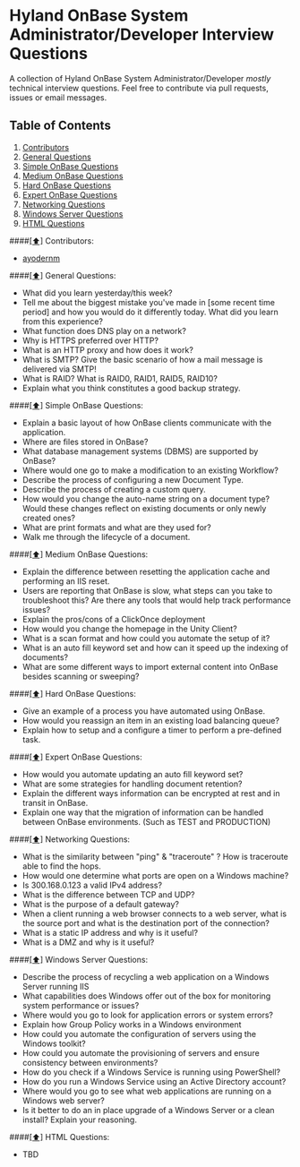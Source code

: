 Hyland OnBase System Administrator/Developer Interview Questions
====================================================

A collection of Hyland OnBase System Administrator/Developer *mostly* technical interview questions. Feel free to contribute via pull requests, issues or email messages.


## <a name='toc'>Table of Contents</a>

  1. [Contributors](#contributors)
  1. [General Questions](#general)
  1. [Simple OnBase Questions](#simple)
  1. [Medium OnBase Questions](#medium)
  1. [Hard OnBase Questions](#hard)
  1. [Expert OnBase Questions](#expert)
  1. [Networking Questions](#network)
  1. [Windows Server Questions](#win)
  1. [HTML Questions](#html)



####[[⬆]](#toc) <a name='contributors'>Contributors:</a>

* [ayodernm](https://github.com/ayodernm)


####[[⬆]](#toc) <a name='general'>General Questions:</a>

* What did you learn yesterday/this week?
* Tell me about the biggest mistake you've made in [some recent time period] and how you would do it differently today. What did you learn from this experience?
* What function does DNS play on a network?
* Why is HTTPS preferred over HTTP?
* What is an HTTP proxy and how does it work?
* What is SMTP? Give the basic scenario of how a mail message is delivered via SMTP!
* What is RAID? What is RAID0, RAID1, RAID5, RAID10?
* Explain what you think constitutes a good backup strategy.



####[[⬆]](#toc) <a name='simple'>Simple OnBase Questions:</a>

* Explain a basic layout of how OnBase clients communicate with the application.
* Where are files stored in OnBase?
* What database management systems (DBMS) are supported by OnBase?
* Where would one go to make a modification to an existing Workflow?
* Describe the process of configuring a new Document Type.
* Describe the process of creating a custom query.
* How would you change the auto-name string on a document type? Would these changes reflect on existing documents or only newly created ones?
* What are print formats and what are they used for?
* Walk me through the lifecycle of a document.

####[[⬆]](#toc) <a name='medium'>Medium OnBase Questions:</a>

* Explain the difference between resetting the application cache and performing an IIS reset.
* Users are reporting that OnBase is slow, what steps can you take to troubleshoot this? Are there any tools that would help track performance issues?
* Explain the pros/cons of a ClickOnce deployment
* How would you change the homepage in the Unity Client?
* What is a scan format and how could you automate the setup of it?
* What is an auto fill keyword set and how can it speed up the indexing of documents?
* What are some different ways to import external content into OnBase besides scanning or sweeping?



####[[⬆]](#toc) <a name='hard'>Hard OnBase Questions:</a>

* Give an example of a process you have automated using OnBase.
* How would you reassign an item in an existing load balancing queue?
* Explain how to setup and a configure a timer to perform a pre-defined task.


####[[⬆]](#toc) <a name='expert'>Expert OnBase Questions:</a>

* How would you automate updating an auto fill keyword set?
* What are some strategies for handling document retention?
* Explain the different ways information can be encrypted at rest and in transit in OnBase.
* Explain one way that the migration of information can be handled between OnBase environments. (Such as TEST and PRODUCTION)


####[[⬆]](#toc) <a name='network'>Networking Questions:</a>

* What is the similarity between "ping" & "traceroute" ? How is traceroute able to find the hops.
* How would one determine what ports are open on a Windows machine?
* Is 300.168.0.123 a valid IPv4 address?
* What is the difference between TCP and UDP?
* What is the purpose of a default gateway?
* When a client running a web browser connects to a web server, what is the source port and what is the destination port of the connection?
* What is a static IP address and why is it useful?
* What is a DMZ and why is it useful?



####[[⬆]](#toc) <a name='win'>Windows Server Questions:</a>

* Describe the process of recycling a web application on a Windows Server running IIS
* What capabilities does Windows offer out of the box for monitoring system performance or issues?
* Where would you go to look for application errors or system errors?
* Explain how Group Policy works in a Windows environment
* How could you automate the configuration of servers using the Windows toolkit?
* How could you automate the provisioning of servers and ensure consistency between environments?
* How do you check if a Windows Service is running using PowerShell?
* How do you run a Windows Service using an Active Directory account?
* Where would you go to see what web applications are running on a Windows web server?
* Is it better to do an in place upgrade of a Windows Server or a clean install? Explain your reasoning.



####[[⬆]](#toc) <a name='html'>HTML Questions:</a>

* TBD
